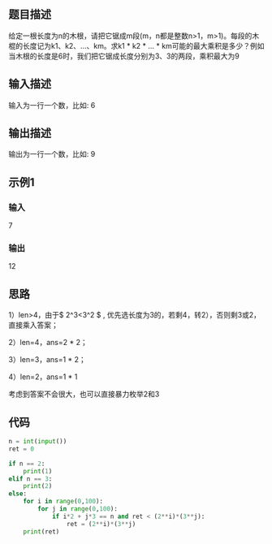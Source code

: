 ## 题目描述

给定一根长度为n的木根，请把它锯成m段(m，n都是整数n>1，m>1)。每段的木棍的长度记为k1、k2、...、km。求k1 * k2 * ... * km可能的最大乘积是多少？例如当木根的长度是6时，我们把它锯成长度分别为3、3的两段，乘积最大为9

## 输入描述

输入为一行一个数，比如:	6

## 输出描述

输出为一行一个数，比如:	9

## 示例1

### 输入

7

### 输出

12

## 思路

1）len>4，由于$ 2^3<3^2 $ , 优先选长度为3的，若剩4，转2），否则剩3或2，直接乘入答案；

2）len=4，ans=2 * 2；

3）len=3，ans=1 * 2；

4）len=2，ans=1 * 1

考虑到答案不会很大，也可以直接暴力枚举2和3

## 代码

```python
n = int(input())
ret = 0

if n == 2:
    print(1)
elif n == 3:
    print(2)
else:
    for i in range(0,100):
        for j in range(0,100):
            if i*2 + j*3 == n and ret < (2**i)*(3**j):
                ret = (2**i)*(3**j)
    print(ret)
```


